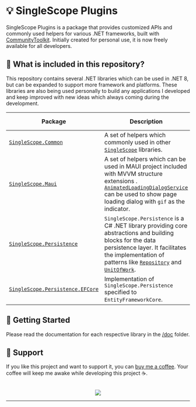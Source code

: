 # 💡 SingleScope Plugins
SingleScope Plugins is a package that provides customized APIs and commonly used helpers for various .NET frameworks, built with [CommunityToolkit](https://github.com/CommunityToolkit/dotnet). Initially created for personal use, it is now freely available for all developers.

## 🤔 What is included in this repository?
This repository contains several .NET libraries which can be used in .NET 8, but can be expanded to support more framework and platforms. These libraries are also being used personally to build any applications I developed and keep improved with new ideas which always coming during the development.

| Package | Description | Latest Version | Download|
|---------|-------------|----------------|---------|
|[`SingleScope.Common`](https://github.com/muhirwanto-dev/singlescope-plugins/blob/main/docs/SingleScope.Common.md)|A set of helpers which commonly used in other [`SingleScope`](https://github.com/muhirwanto-dev/singlescope-plugins) libraries.|[![NuGet](https://img.shields.io/nuget/v/SingleScope.Common)](https://www.nuget.org/packages/SingleScope.Common/)|![NuGet Downloads](https://img.shields.io/nuget/dt/SingleScope.Common)|
|[`SingleScope.Maui`](https://github.com/muhirwanto-dev/singlescope-plugins/blob/main/docs/SingleScope.Maui.md)|A set of helpers which can be used in MAUI project included with MVVM structure extensions . [`AnimatedLoadingDialogService`](https://github.com/muhirwanto-dev/singlescope-plugins/blob/main/source/SingleScope.Maui/Dialogs/AnimatedLoadingDialogService.cs) can be used to show page loading dialog with `gif` as the indicator.|[![NuGet](https://img.shields.io/nuget/v/SingleScope.Maui)](https://www.nuget.org/packages/SingleScope.Maui/)|![NuGet Downloads](https://img.shields.io/nuget/dt/SingleScope.Maui)|
|[`SingleScope.Persistence`](https://github.com/muhirwanto-dev/singlescope-plugins/blob/main/docs/SingleScope.Persistence.md)|`SingleScope.Persistence` is a C# .NET library providing core abstractions and building blocks for the data persistence layer. It facilitates the implementation of patterns like [`Repository`](https://github.com/muhirwanto-dev/singlescope-plugins/blob/main/source/SingleScope.Persistence/Repository/IRepository.cs) and [`UnitOfWork`](https://github.com/muhirwanto-dev/singlescope-plugins/blob/main/source/SingleScope.Persistence/UnitOfWork/IUnitOfWork.cs).|[![NuGet](https://img.shields.io/nuget/v/SingleScope.Persistence)](https://www.nuget.org/packages/SingleScope.Persistence/)|![NuGet Downloads](https://img.shields.io/nuget/dt/SingleScope.Persistence)|
|[`SingleScope.Persistence.EFCore`](https://github.com/muhirwanto-dev/singlescope-plugins/blob/main/docs/SingleScope.Persistence.EFCore.md)|Implementation of `SingleScope.Persistence` specified to `EntityFrameworkCore`.|[![NuGet](https://img.shields.io/nuget/v/SingleScope.Persistence.EFCore)](https://www.nuget.org/packages/SingleScope.Persistence.EFCore/)|![NuGet Downloads](https://img.shields.io/nuget/dt/SingleScope.Persistence.EFCore)|

## 🚀 Getting Started
Please read the documentation for each respective library in the [/doc](https://github.com/muhirwanto-dev/singlescope-plugins/tree/main/docs) folder.

## 💪 Support
If you like this project and want to support it, you can [buy me a coffee︎](https://buymeacoffee.com/muhirwanto.dev). Your coffee will keep me awake while developing this project ☕.

<br />

<div align="center">
<a href="https://buymeacoffee.com/muhirwanto.dev"><img src="https://img.buymeacoffee.com/button-api/?text=Buy me a coffee&emoji=&slug=muhirwanto.dev&button_colour=FFDD00&font_colour=000000&font_family=Comic&outline_colour=000000&coffee_colour=ffffff" /></a>
</div>

***
